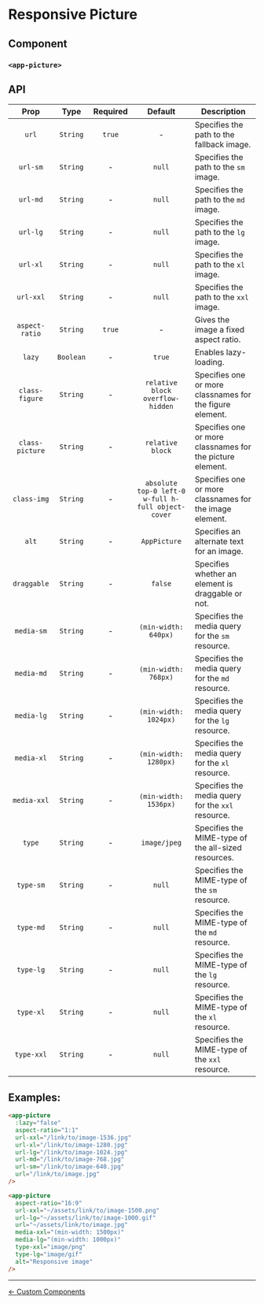 # Responsive Picture

## Component

### `<app-picture>`

## API

|      Prop       |   Type    | Required |                      Default                       | Description                                               |
| :-------------: | :-------: | :------: | :------------------------------------------------: | --------------------------------------------------------- |
|      `url`      | `String`  |  `true`  |                         -                          | Specifies the path to the fallback image.                 |
|    `url-sm`     | `String`  |    -     |                       `null`                       | Specifies the path to the `sm` image.                     |
|    `url-md`     | `String`  |    -     |                       `null`                       | Specifies the path to the `md` image.                     |
|    `url-lg`     | `String`  |    -     |                       `null`                       | Specifies the path to the `lg` image.                     |
|    `url-xl`     | `String`  |    -     |                       `null`                       | Specifies the path to the `xl` image.                     |
|    `url-xxl`    | `String`  |    -     |                       `null`                       | Specifies the path to the `xxl` image.                    |
| `aspect-ratio`  | `String`  |  `true`  |                         -                          | Gives the image a fixed aspect ratio.                     |
|     `lazy`      | `Boolean` |    -     |                       `true`                       | Enables lazy-loading.                                     |
| `class-figure`  | `String`  |    -     |          `relative block overflow-hidden`          | Specifies one or more classnames for the figure element.  |
| `class-picture` | `String`  |    -     |                  `relative block`                  | Specifies one or more classnames for the picture element. |
|   `class-img`   | `String`  |    -     | `absolute top-0 left-0 w-full h-full object-cover` | Specifies one or more classnames for the image element.   |
|      `alt`      | `String`  |    -     |                    `AppPicture`                    | Specifies an alternate text for an image.                 |
|   `draggable`   | `String`  |    -     |                      `false`                       | Specifies whether an element is draggable or not.         |
|   `media-sm`    | `String`  |    -     |                `(min-width: 640px)`                | Specifies the media query for the `sm` resource.          |
|   `media-md`    | `String`  |    -     |                `(min-width: 768px)`                | Specifies the media query for the `md` resource.          |
|   `media-lg`    | `String`  |    -     |               `(min-width: 1024px)`                | Specifies the media query for the `lg` resource.          |
|   `media-xl`    | `String`  |    -     |               `(min-width: 1280px)`                | Specifies the media query for the `xl` resource.          |
|   `media-xxl`   | `String`  |    -     |               `(min-width: 1536px)`                | Specifies the media query for the `xxl` resource.         |
|     `type`      | `String`  |    -     |                    `image/jpeg`                    | Specifies the MIME-type of the all-sized resources.       |
|    `type-sm`    | `String`  |    -     |                       `null`                       | Specifies the MIME-type of the `sm` resource.             |
|    `type-md`    | `String`  |    -     |                       `null`                       | Specifies the MIME-type of the `md` resource.             |
|    `type-lg`    | `String`  |    -     |                       `null`                       | Specifies the MIME-type of the `lg` resource.             |
|    `type-xl`    | `String`  |    -     |                       `null`                       | Specifies the MIME-type of the `xl` resource.             |
|   `type-xxl`    | `String`  |    -     |                       `null`                       | Specifies the MIME-type of the `xxl` resource.            |

## Examples:

```html
<app-picture
  :lazy="false"
  aspect-ratio="1:1"
  url-xxl="/link/to/image-1536.jpg"
  url-xl="/link/to/image-1280.jpg"
  url-lg="/link/to/image-1024.jpg"
  url-md="/link/to/image-768.jpg"
  url-sm="/link/to/image-640.jpg"
  url="/link/to/image.jpg"
/>
```

```html
<app-picture
  aspect-ratio="16:9"
  url-xxl="~/assets/link/to/image-1500.png"
  url-lg="~/assets/link/to/image-1000.gif"
  url="~/assets/link/to/image.jpg"
  media-xxl="(min-width: 1500px)"
  media-lg="(min-width: 1000px)"
  type-xxl="image/png"
  type-lg="image/gif"
  alt="Responsive image"
/>
```

---

[← Custom Components](../README.md)

